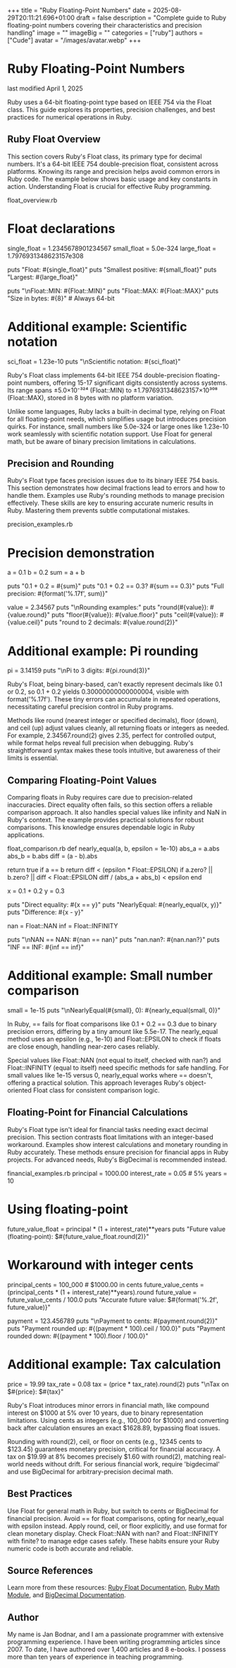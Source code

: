 +++
title = "Ruby Floating-Point Numbers"
date = 2025-08-29T20:11:21.696+01:00
draft = false
description = "Complete guide to Ruby floating-point numbers covering their characteristics and precision handling"
image = ""
imageBig = ""
categories = ["ruby"]
authors = ["Cude"]
avatar = "/images/avatar.webp"
+++

# Ruby Floating-Point Numbers

last modified April 1, 2025

Ruby uses a 64-bit floating-point type based on IEEE 754 via the Float class.
This guide explores its properties, precision challenges, and best practices for
numerical operations in Ruby.

## Ruby Float Overview

This section covers Ruby's Float class, its primary type for
decimal numbers. It's a 64-bit IEEE 754 double-precision float, consistent
across platforms. Knowing its range and precision helps avoid common errors in
Ruby code. The example below shows basic usage and key constants in action.
Understanding Float is crucial for effective Ruby programming.

float_overview.rb
# Float declarations
single_float = 1.2345678901234567
small_float = 5.0e-324
large_float = 1.7976931348623157e308

puts "Float: #{single_float}"
puts "Smallest positive: #{small_float}"
puts "Largest: #{large_float}"

puts "\nFloat::MIN: #{Float::MIN}"
puts "Float::MAX: #{Float::MAX}"
puts "Size in bytes: #{8}" # Always 64-bit

# Additional example: Scientific notation
sci_float = 1.23e-10
puts "\nScientific notation: #{sci_float}"

Ruby's Float class implements 64-bit IEEE 754 double-precision floating-point
numbers, offering 15-17 significant digits consistently across systems. Its
range spans ±5.0×10⁻³²⁴ (Float::MIN) to ±1.7976931348623157×10³⁰⁸
(Float::MAX), stored in 8 bytes with no platform variation. 

Unlike some languages, Ruby lacks a built-in decimal type, relying on
Float for all floating-point needs, which simplifies usage but
introduces precision quirks. For instance, small numbers like 5.0e-324 or large
ones like 1.23e-10 work seamlessly with scientific notation support. Use
Float for general math, but be aware of binary precision
limitations in calculations.

## Precision and Rounding

Ruby's Float type faces precision issues due to its binary IEEE 754
basis. This section demonstrates how decimal fractions lead to errors and how to
handle them. Examples use Ruby's rounding methods to manage precision
effectively. These skills are key to ensuring accurate numeric results in Ruby.
Mastering them prevents subtle computational mistakes.

precision_examples.rb
# Precision demonstration
a = 0.1
b = 0.2
sum = a + b

puts "0.1 + 0.2 = #{sum}"
puts "0.1 + 0.2 == 0.3? #{sum == 0.3}"
puts "Full precision: #{format('%.17f', sum)}"

value = 2.34567
puts "\nRounding examples:"
puts "round(#{value}): #{value.round}"
puts "floor(#{value}): #{value.floor}"
puts "ceil(#{value}): #{value.ceil}"
puts "round to 2 decimals: #{value.round(2)}"

# Additional example: Pi rounding
pi = 3.14159
puts "\nPi to 3 digits: #{pi.round(3)}"

Ruby's Float, being binary-based, can't exactly represent decimals
like 0.1 or 0.2, so 0.1 + 0.2 yields 0.30000000000000004, visible with
format('%.17f'). These tiny errors can accumulate in repeated operations,
necessitating careful precision control in Ruby programs. 

Methods like round (nearest integer or specified decimals),
floor (down), and ceil (up) adjust values cleanly, all
returning floats or integers as needed. For example, 2.34567.round(2) gives
2.35, perfect for controlled output, while format helps reveal full
precision when debugging. Ruby's straightforward syntax makes these tools
intuitive, but awareness of their limits is essential.

## Comparing Floating-Point Values

Comparing floats in Ruby requires care due to precision-related inaccuracies.
Direct equality often fails, so this section offers a reliable comparison
approach. It also handles special values like infinity and NaN in
Ruby's context. The example provides practical solutions for robust comparisons.
This knowledge ensures dependable logic in Ruby applications.

float_comparison.rb
def nearly_equal(a, b, epsilon = 1e-10)
  abs_a = a.abs
  abs_b = b.abs
  diff = (a - b).abs

  return true if a == b
  return diff &lt; (epsilon * Float::EPSILON) if a.zero? || b.zero? || diff &lt; Float::EPSILON
  diff / (abs_a + abs_b) &lt; epsilon
end

x = 0.1 + 0.2
y = 0.3

puts "Direct equality: #{x == y}"
puts "NearlyEqual: #{nearly_equal(x, y)}"
puts "Difference: #{x - y}"

nan = Float::NAN
inf = Float::INFINITY

puts "\nNAN == NAN: #{nan == nan}"
puts "nan.nan?: #{nan.nan?}"
puts "INF == INF: #{inf == inf}"

# Additional example: Small number comparison
small = 1e-15
puts "\nNearlyEqual(#{small}, 0): #{nearly_equal(small, 0)}"

In Ruby, == fails for float comparisons like 0.1 + 0.2 == 0.3 due
to binary precision errors, differing by a tiny amount like 5.5e-17. The
nearly_equal method uses an epsilon (e.g., 1e-10) and
Float::EPSILON to check if floats are close enough, handling
near-zero cases reliably. 

Special values like Float::NAN (not equal to itself, checked with
nan?) and Float::INFINITY (equal to itself) need
specific methods for safe handling. For small values like 1e-15 versus 0,
nearly_equal works where == doesn't, offering a practical solution.
This approach leverages Ruby's object-oriented Float class for consistent
comparison logic.

## Floating-Point for Financial Calculations

Ruby's Float type isn't ideal for financial tasks needing exact
decimal precision. This section contrasts float limitations with an
integer-based workaround. Examples show interest calculations and monetary
rounding in Ruby accurately. These methods ensure precision for financial apps
in Ruby projects. For advanced needs, Ruby's BigDecimal is recommended instead.

financial_examples.rb
principal = 1000.00
interest_rate = 0.05 # 5%
years = 10

# Using floating-point
future_value_float = principal * (1 + interest_rate)**years
puts "Future value (floating-point): $#{future_value_float.round(2)}"

# Workaround with integer cents
principal_cents = 100_000 # $1000.00 in cents
future_value_cents = (principal_cents * (1 + interest_rate)**years).round
future_value = future_value_cents / 100.0
puts "Accurate future value: $#{format('%.2f', future_value)}"

payment = 123.456789
puts "\nPayment to cents: #{payment.round(2)}"
puts "Payment rounded up: #{(payment * 100).ceil / 100.0}"
puts "Payment rounded down: #{(payment * 100).floor / 100.0}"

# Additional example: Tax calculation
price = 19.99
tax_rate = 0.08
tax = (price * tax_rate).round(2)
puts "\nTax on $#{price}: $#{tax}"

Ruby's Float introduces minor errors in financial math, like
compound interest on $1000 at 5% over 10 years, due to binary representation
limitations. Using cents as integers (e.g., 100_000 for $1000) and converting
back after calculation ensures an exact $1628.89, bypassing float issues. 

Rounding with round(2), ceil, or floor on
cents (e.g., 12345 cents to $123.45) guarantees monetary precision, critical for
financial accuracy. A tax on $19.99 at 8% becomes precisely $1.60 with
round(2), matching real-world needs without drift. For serious
financial work, require 'bigdecimal' and use BigDecimal for
arbitrary-precision decimal math.

## Best Practices

Use Float for general math in Ruby, but switch to cents or
BigDecimal for financial precision. Avoid == for float
comparisons, opting for nearly_equal with epsilon instead. Apply
round, ceil, or floor explicitly, and use
format for clean monetary display. Check Float::NAN with
nan? and Float::INFINITY with finite? to
manage edge cases safely. These habits ensure your Ruby numeric code is both
accurate and reliable.

## Source References

Learn more from these resources: 
[Ruby Float Documentation](https://ruby-doc.org/core/Float.html),
[Ruby Math Module](https://ruby-doc.org/core/Math.html),
and [BigDecimal Documentation](https://ruby-doc.org/stdlib/libdoc/bigdecimal/rdoc/BigDecimal.html).

## Author

My name is Jan Bodnar, and I am a passionate programmer with extensive
programming experience. I have been writing programming articles since 2007.
To date, I have authored over 1,400 articles and 8 e-books. I possess more
than ten years of experience in teaching programming.